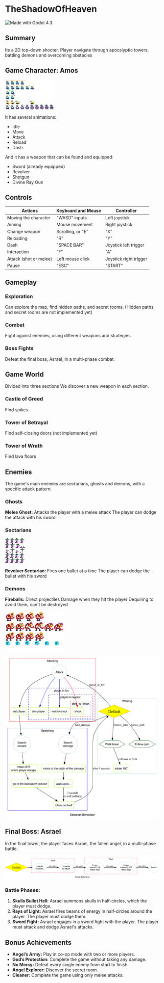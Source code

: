 # TheShadowOfHeaven

![Made with Godot 4.3](https://img.shields.io/badge/Made%20with-Godot%204.3-478cbf?logo=godot-engine)

## Summary

Its a 2D top-down shooter.
Player navigate through apocalyptic towers, battling demons and overcoming obstacles

## Game Character: Amos

![Amos](Assets/Characters/AngelSprite.png)

It has several animations:

- Idle
- Move
- Attack
- Reload
- Dash

And it has a weapon that can be found and equipped:

- Sword (already equipped)
- Revolver
- Shotgun
- Divine Ray Gun

## Controls

| Actions                | Keyboard and Mouse | Controller             |
| ---------------------- | ------------------ | ---------------------- |
| Moving the character   | "WASD" inputs      | Left joystick          |
| Aiming                 | Mouse movement     | Right joystick         |
| Change weapon          | Scrolling, or "E"  | "X"                    |
| Reloading              | "R"                | "Y"                    |
| Dash                   | "SPACE BAR"        | Joystick left trigger  |
| Interaction            | "F"                | "A"                    |
| Attack (shot or melee) | Left mouse click   | Joystick right trigger |
| Pause                  | "ESC"              | "START"                |

## Gameplay

### Exploration

Can explore the map, find hidden paths, and secret rooms.
(Hidden paths and secret rooms are not implemented yet)

### Combat

Fight against enemies, using different weapons and strategies.

### Boss Fights

Defeat the final boss, Asrael, in a multi-phase combat.

## Game World

Divided into three sections
We discover a new weapon in each section.

### Castle of Greed

Find spikes

### Tower of Betrayal

Find self-closing doors
(not implemented yet)

### Tower of Wrath

Find lava floors

## Enemies

The game's main enemies are sectarians, ghosts and demons, with a specific attack pattern.

### Ghosts

**Melee Ghost:** Attacks the player with a melee attack
The player can dodge the attack with his sword

### Sectarians

![Enemies](Assets/Characters/Sectariens.PNG)

**Revolver Sectarian:**
Fires one bullet at a time
The player can dodge the bullet with his sword

### Demons

**Fireballs:** Direct projectiles
Damage when they hit the player
Dequiring to avoid them, can't be destroyed

![Ghosts and Deamons](Assets/Characters/Demon.png)

![IA of sectarian](Info/enemies_behaviour.png)

## Final Boss: Asrael

In the final tower, the player faces Asrael, the fallen angel, in a multi-phase battle.

![IA of final boss](Info/asrael_behaviour.png)

### Battle Phases:

1. **Skulls Bullet Hell:** Asrael summons skulls in half-circles, which the player must dodge.
2. **Rays of Light:** Asrael fires beams of energy in half-circles around the player. The player must dodge them.
3. **Sword Fight:** Asrael engages in a sword fight with the player. The player must attack and dodge Asrael's attacks.

## Bonus Achievements

- **Angel’s Army:** Play in co-op mode with two or more players.
- **God’s Protection:** Complete the game without taking any damage.
- **No Mercy:** Defeat every single enemy from start to finish.
- **Angel Explorer:** Discover the secret room.
- **Cleaner:** Complete the game using only melee attacks.
